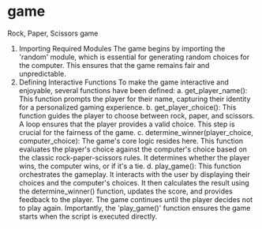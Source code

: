 # game
Rock, Paper, Scissors game

1. Importing Required Modules
The game begins by importing the 'random' module, which is essential for generating random choices for the computer. This ensures that the game remains fair and unpredictable.
2. Defining Interactive Functions
To make the game interactive and enjoyable, several functions have been defined:
a. get_player_name(): This function prompts the player for their name, capturing their identity for a personalized gaming experience.
b. get_player_choice(): This function guides the player to choose between rock, paper, and scissors. A loop ensures that the player provides a valid choice. This step is crucial for the fairness of the game.
c. determine_winner(player_choice, computer_choice): The game's core logic resides here. This function evaluates the player's choice against the computer's choice based on the classic rock-paper-scissors rules. It determines whether the player wins, the computer wins, or if it's a tie.
d. play_game(): This function orchestrates the gameplay. It interacts with the user by displaying their choices and the computer's choices. It then calculates the result using the determine_winner() function, updates the score, and provides feedback to the player. The game continues until the player decides not to play again. Importantly, the 'play_game()' function ensures the game starts when the script is executed directly.
